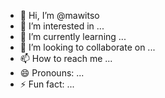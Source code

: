 - 👋 Hi, I’m @mawitso
- 👀 I’m interested in ...
- 🌱 I’m currently learning ...
- 💞️ I’m looking to collaborate on ...
- 📫 How to reach me ...
- 😄 Pronouns: ...
- ⚡ Fun fact: ...

<!---
wineyi/wineyi is a ✨ special ✨ repository because its `README.md` (this file) appears on your GitHub profile.
You can click the Preview link to take a look at your changes.
--->
